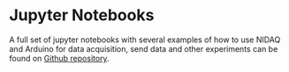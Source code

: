 # Jupyter Notebooks

A full set of jupyter notebooks with several examples 
of how to use NIDAQ and Arduino for data acquisition, 
send data and other experiments can be found on [Github repository](https://github.com/samirmartins/pydaq/tree/main/examples).